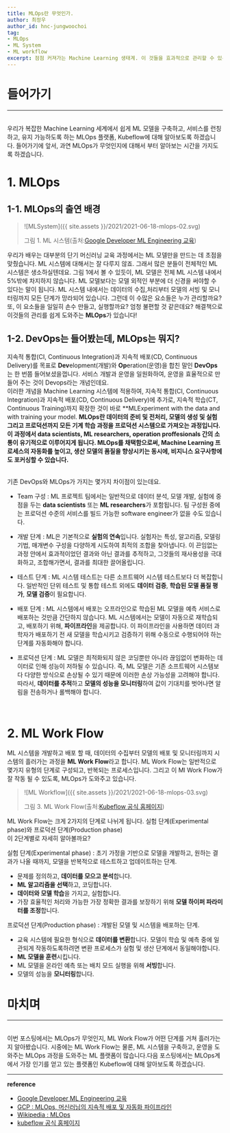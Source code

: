 ```yaml
---
title: MLOps란 무엇인가.
author: 최정우
author_id: hnc-jungwoochoi
tag: 
- MLOps
- ML System
- ML workflow  
excerpt: 점점 커져가는 Machine Learning 생태계. 이 것들을 효과적으로 관리할 수 있는 MLOps에 대해 알아보자.
---
```


# 들어가기
---
<br>
우리가 복잡한 Machine Learning 세계에서 쉽게 ML 모델을 구축하고, 서비스를 런칭하고, 유지 가능하도록 하는 MLOps 플랫폼, Kubeflow에 대해 알아보도록 하겠습니다. 들어가기에 앞서, 과연 MLOps가 무엇인지에 대해서 부터 알아보는 시간을 가지도록 하겠습니다.
<br>

# 1. MLOps

## 1-1. MLOps의 출연 배경
> ![MLSystem]({{ site.assets }}/2021/2021-06-18-mlops-02.svg)
>
> 그림 1. ML 시스템(출처:[Google Developer ML Engineering 교육](https://developers.google.com/machine-learning/crash-course/production-ml-systems?hl=ko))

우리가 배우는 대부분의 단기 머신러닝 교육 과정에서는 ML 모델만을 만드는 데 초점을 맞췄습니다. ML 시스템에 대해서는 잘 다루지 않죠. 그래서 많은 분들이 전체적인 ML 시스템은 생소하실텐데요. 그림 1에서 볼 수 있듯이, ML 모델은 전체 ML 시스템 내에서 5%밖에 차지하지 않습니다. ML 모델보다는 모델 외적인 부분에 더 신경을 써야할 수 있다는 말이 됩니다. ML 시스템 내에서는 데이터의 수집,처리부터 모델의 서빙 및 모니터링까지 모든 단계가 망라되어 있습니다. 그런데 이 수많은 요소들은 누가 관리할까요? 또, 이 요소들을 일일히 손수 만들고, 실행할까요? 엄청 불편할 것 같은데요? 해결책으로 이것들의 관리를 쉽게 도와주는 **MLOps**가 있습니다!

## 1-2. DevOps는 들어봤는데, MLOps는 뭐지?
지속적 통합(CI, Continuous Integration)과 지속적 배포(CD, Continuous Delivery)를 목표로 **Dev**elopment(개발)와 **Op**eration(운영)을 합친 말인 **DevOps**는 한 번쯤 들어보셨을껍니다. 서비스 개발과 운영을 일원화하여, 운영을 효율적으로 만들어 주는 것이 Devops라는 개념인데요.<br>
이러한 개념을 Machine Learning 시스템에 적용하여, 지속적 통합(CI, Continuous Integration)과 지속적 배포(CD, Continuous Delivery)에 추가로, 지속적 학습(CT, Continuous Training)까지 확장한 것이 바로 **MLExperiment with the data and with training your model.
**MLOps란 데이터의 준비 및 전처리, 모델의 생성 및 실험 그리고 프로덕션까지 모든 기계 학습 과정을 프로덕션 시스템으로 가져오는 과정입니다.  이 과정에서 data scientists, ML researchers, operation proffesionals 간의 소통이 유기적으로 이루어지게 됩니다. MLOps를 채택함으로써, Machine Learning 프로세스의 자동화를 높이고, 생산 모델의 품질을 향상시키는 동시에, 비지니스 요구사항에도 포커싱할 수 있습니다.**

<br> 기존 DevOps와 MLOps가 가지는 몇가지 차이점이 있는데요. 

* Team 구성 : ML 프로젝트 팀에서는 일반적으로 데이터 분석, 모델 개발, 실험에 중점을 두는 **data scientists** 또는 **ML researchers**가 포함됩니다. 팀 구성원 중에는 프로덕션 수준의 서비스를 빌드 가능한 software engineer가 없을 수도 있습니다.

* 개발 단계 : ML은 기본적으로 **실험의 연속**입니다. 실험자는 특성, 알고리즘, 모델링 기법, 매개변수 구성을 다양하게 시도하여 최적의 조합을 찾아냅니다. 이 끈임없는 과정 안에서 효과적이었던 결과와 아닌 결과를 추적하고, 그것들의 재사용성을 극대화하고, 조합해가면서, 결과를 최대한 끌어올립니다.

* 테스트 단계 : ML 시스템 테스트는 다른 소프트웨어 시스템 테스트보다 더 복잡합니다. 일반적인 단위 테스트 및 통합 테스트 외에도 **데이터 검증**, **학습된 모델 품질 평가**, **모델 검증**이 필요합니다.

* 배포 단계 : ML 시스템에서 배포는 오프라인으로 학습된 ML 모델을 예측 서비스로 배포하는 것만큼 간단하지 않습니다. ML 시스템에서는 모델이 자동으로 재학습되고, 배포하기 위해, **파이프라인**을 제공합니다. 이 파이프라인을 사용하면 데이터 과학자가 배포하기 전 새 모델을 학습시키고 검증하기 위해 수동으로 수행되어야 하는 단계를 자동화해야 합니다.

* 프로덕션 단계 : ML 모델은 최적화되지 않은 코딩뿐만 아니라 끊임없이 변화하는 데이터로 인해 성능이 저하될 수 있습니다. 즉, ML 모델은 기존 소프트웨어 시스템보다 다양한 방식으로 손상될 수 있기 때문에 이러한 손상 가능성을 고려해야 합니다. 따라서, **데이터를 추적**하고 **모델의 성능을 모니터링**하여 값이 기대치를 벗어나면 알림을 전송하거나 롤백해야 합니다.
  

<br>

# 2. ML Work Flow
ML 시스템을 개발하고 배포 할 때, 데이터의 수집부터 모델의 배포 및 모니터링까지 시스템의 흘러가는 과정을 **ML Work Flow**라고 합니다. ML Work Flow는 일반적으로 몇가지 유형의 단계로 구성되고, 반복되는 프로세스입니다. 그리고 이 Ml Work Flow가 잘 작동 될 수 있도록, MLOps가 도와주고 있습니다. 

> ![ML Workflow]({{ site.assets }}/2021/2021-06-18-mlops-03.svg)
>
> 그림 3. ML Work Flow(출처:[Kubeflow 공식 홈페이지](https://www.kubeflow.org/docs/started/kubeflow-overview/))

ML Work Flow는 크게 2가지의 단계로 나뉘게 됩니다. 실험 단계(Experimental phase)와 프로덕션 단계(Production phase)<br>
이 2단계별로 자세히 알아볼까요?

실험 단계(Experimental phase) : 초기 가정을 기반으로 모델을 개발하고, 원하는 결과가 나올 때까지, 모델을 반복적으로 테스트하고 업데이트하는 단계.

* 문제를 정의하고, **데이터를 모으고 분석**합니다.
* **ML 알고리즘을 선택**하고, 코딩합니다.
* **데이터와 모델 학습**을 가지고, 실험합니다. 
* 가장 효율적인 처리와 가능한 가장 정확한 결과를 보장하기 위해 **모델 하이퍼 파라미터를 조정**합니다.

프로덕션 단계(Production phase) : 개발된 모델 및 시스템을 배포하는 단계.

* 교육 시스템에 필요한 형식으로 **데이터를 변환**합니다. 모델이 학습 및 예측 중에 일관되게 작동하도록하려면 변환 프로세스가 실험 및 생산 단계에서 동일해야합니다.
* **ML 모델을 훈련**시킵니다.
* ML 모델을 온라인 예측 또는 배치 모드 실행을 위해 **서빙**합니다.
* 모델의 성능을 **모니터링**합니다.

# 마치며
---
<br>
이번 포스팅에서는 MLOps가 무엇인지, ML Work Flow가 어떤 단계를 거쳐 흘러가는지 알아봤습니다.
시중에는 ML Work Flow는 물론, ML 시스템을 구축하고, 운영을 도와주는 MLOps 과정을 도와주는 ML 플랫폼이 많습니다.다음 포스팅에서는 MLOps계에서 가장 인기를 얻고 있는 플랫폼인 Kubeflow에 대해 알아보도록 하겠습니다.

<br>

- - -
**reference**<br>
* [Google Developer ML Engineering 교육](https://developers.google.com/machine-learning/crash-course/production-ml-systems?hl=ko)<br>
* [GCP : MLOps, 머신러닝의 지속적 배포 및 자동화 파이프라인 ](https://cloud.google.com/architecture/mlops-continuous-delivery-and-automation-pipelines-in-machine-learning)<br>
* [Wikipedia : MLOps](https://en.wikipedia.org/wiki/MLOps)<br>
* [kubeflow 공식 홈페이지](https://www.kubeflow.org/)<br>
